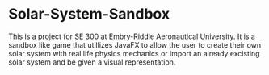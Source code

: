 # Solar-System-Sandbox
This is a project for SE 300 at Embry-Riddle Aeronautical University. It is a sandbox like game that utillizes JavaFX to allow the user to create their own solar system with real life physics mechanics or import an already excisting solar system and be given a visual representation. 
